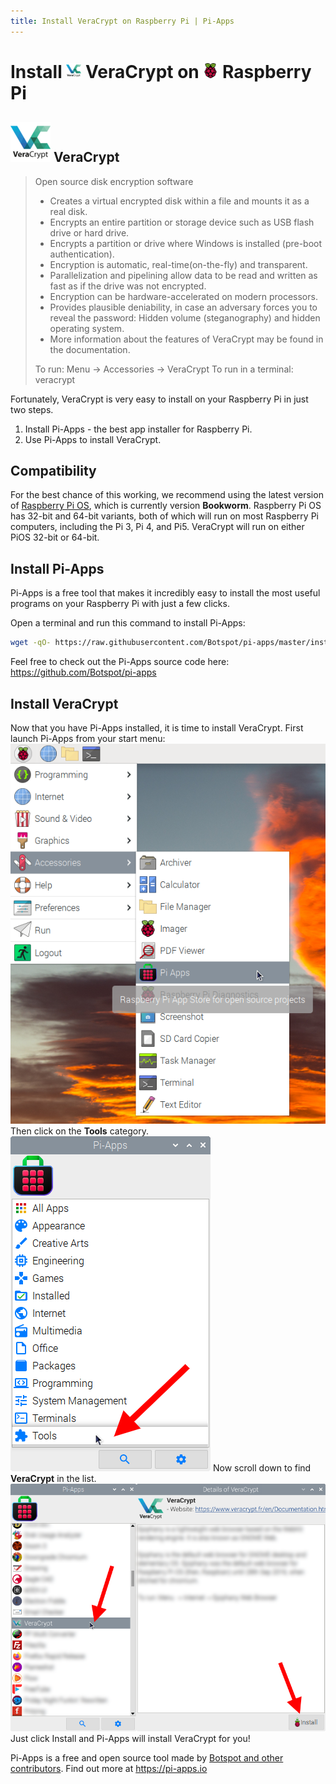 ```yaml
---
title: Install VeraCrypt on Raspberry Pi | Pi-Apps
---
```

<div class="simple-install-content content">

# Install <img src="/img/app-icons/VeraCrypt/icon-64.png" height=24> VeraCrypt on <img src=/img/other-icons/raspberrypi-icon.svg height=24> Raspberry Pi

## <img src="/img/app-icons/VeraCrypt/icon-64.png"> VeraCrypt
> Open source disk encryption software
> - Creates a virtual encrypted disk within a file and mounts it as a real disk.
> - Encrypts an entire partition or storage device such as USB flash drive or hard drive.
> - Encrypts a partition or drive where Windows is installed (pre-boot authentication).
> - Encryption is automatic, real-time(on-the-fly) and transparent.
> - Parallelization and pipelining allow data to be read and written as fast as if the drive was not encrypted.
> - Encryption can be hardware-accelerated on modern processors.
> - Provides plausible deniability, in case an adversary forces you to reveal the password: Hidden volume (steganography) and hidden operating system.
> - More information about the features of VeraCrypt may be found in the documentation.
> 
> To run: Menu -> Accessories -> VeraCrypt
> To run in a terminal: veracrypt

Fortunately, VeraCrypt is very easy to install on your Raspberry Pi in just two steps.
1. Install Pi-Apps - the best app installer for Raspberry Pi.
2. Use Pi-Apps to install VeraCrypt.
</div>
<div class="simple-install-content content">

## Compatibility
For the best chance of this working, we recommend using the latest version of [Raspberry Pi OS](https://www.raspberrypi.com/software/), which is currently version **Bookworm**.
Raspberry Pi OS has 32-bit and 64-bit variants, both of which will run on most Raspberry Pi computers, including the Pi 3, Pi 4, and Pi5.
VeraCrypt will run on either PiOS 32-bit or 64-bit.
</div>
<div class="simple-install-content content">

## Install Pi-Apps

Pi-Apps is a free tool that makes it incredibly easy to install the most useful programs on your Raspberry Pi with just a few clicks.

Open a terminal and run this command to install Pi-Apps:
```bash
wget -qO- https://raw.githubusercontent.com/Botspot/pi-apps/master/install | bash
```
Feel free to check out the Pi-Apps source code here: https://github.com/Botspot/pi-apps
</div>
<div class="simple-install-content content">

## Install VeraCrypt

Now that you have Pi-Apps installed, it is time to install VeraCrypt.
First launch Pi-Apps from your start menu:
<img src="/img/start-menu.png">
Then click on the <b>Tools</b> category.
<img src="/img/category-selections/Tools.png">
Now scroll down to find <b>VeraCrypt</b> in the list.
<img src="/img/app-icons/VeraCrypt/app-selection.png">
Just click Install and Pi-Apps will install VeraCrypt for you!
</div>
<div class="simple-install-content content">

Pi-Apps is a free and open source tool made by [Botspot and other contributors](/about/#contributors). Find out more at https://pi-apps.io
</div>
